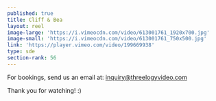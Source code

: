 ```yaml
---
published: true
title: Cliff & Bea
layout: reel
image-large: 'https://i.vimeocdn.com/video/613001761_1920x700.jpg'
image-small: 'https://i.vimeocdn.com/video/613001761_750x500.jpg'
link: 'https://player.vimeo.com/video/199669938'
type: sde
section-rank: 56
---
```

For bookings, send us an email at: inquiry@threelogyvideo.com

Thank you for watching! :)